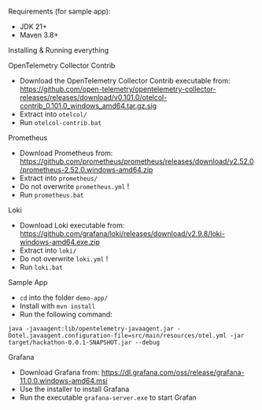 Requirements (for sample app):

-   JDK 21+
-   Maven 3.8+

Installing & Running everything

OpenTelemetry Collector Contrib

-   Download the OpenTelemetry Collector Contrib executable from: https://github.com/open-telemetry/opentelemetry-collector-releases/releases/download/v0.101.0/otelcol-contrib_0.101.0_windows_amd64.tar.gz.sig
-   Extract into `otelcol/`
-   Run `otelcol-contrib.bat`

Prometheus

-   Download Prometheus from: https://github.com/prometheus/prometheus/releases/download/v2.52.0/prometheus-2.52.0.windows-amd64.zip
-   Extract into `prometheus/`
-   Do not overwrite `prometheus.yml` !
-   Run `prometheus.bat`

Loki

-   Download Loki executable from: https://github.com/grafana/loki/releases/download/v2.9.8/loki-windows-amd64.exe.zip
-   Extract into `loki/`
-   Do not overwrite `loki.yml` !
-   Run `loki.bat`

Sample App

-   `cd` into the folder `demo-app/`
-   Install with `mvn install`
-   Run the following command:

```
java -javaagent:lib/opentelemetry-javaagent.jar -Dotel.javaagent.configuration-file=src/main/resources/otel.yml -jar target/hackathon-0.0.1-SNAPSHOT.jar --debug
```

Grafana

-   Download Grafana from: https://dl.grafana.com/oss/release/grafana-11.0.0.windows-amd64.msi
-   Use the installer to install Grafana
-   Run the executable `grafana-server.exe` to start Grafan
